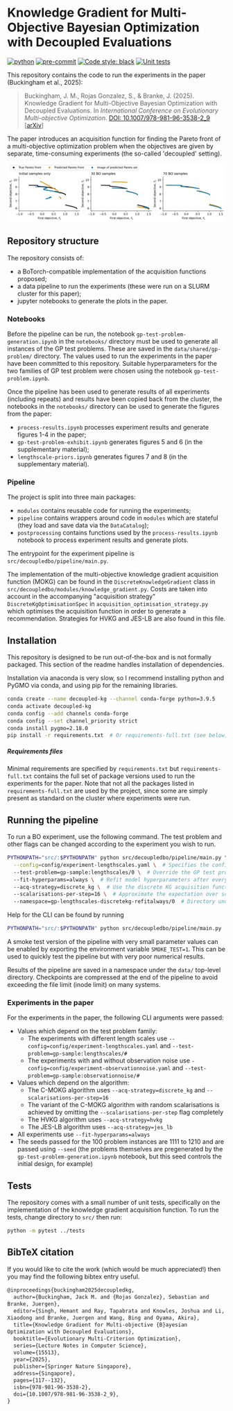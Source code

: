 # Knowledge Gradient for Multi-Objective Bayesian Optimization with Decoupled Evaluations
[![python](https://img.shields.io/badge/Python-3.9-3776AB.svg?style=flat&logo=python&logoColor=white)](https://www.python.org)
[![pre-commit](https://img.shields.io/badge/pre--commit-enabled-brightgreen?logo=pre-commit)](https://github.com/pre-commit/pre-commit)
[![Code style: black](https://img.shields.io/badge/code%20style-black-000000.svg)](https://github.com/psf/black)
[![Unit tests](https://github.com/JackBuck/decoupled-kg/actions/workflows/test.yaml/badge.svg?branch=main)](https://github.com/JackBuck/decoupled-kg/actions/workflows/test.yaml)

This repository contains the code to run the experiments in the paper (Buckingham et al., 2025):
> Buckingham, J. M., Rojas Gonzalez, S., & Branke, J. (2025). Knowledge Gradient for Multi-Objective Bayesian Optimization with Decoupled Evaluations. In _International Conference on Evolutionary Multi-objective Optimization_. [DOI: 10.1007/978-981-96-3538-2_9](https://www.doi.org/10.1007/978-981-96-3538-2_9) [[arXiv](https://arxiv.org/abs/2302.01310)]

The paper introduces an acquisition function for finding the Pareto front of a multi-objective optimization problem when the objectives are given by separate, time-consuming experiments (the so-called 'decoupled' setting).

![Example of convergence of the Pareto front and Pareto set](/assets/pareto-fronts-lengthscales-run1.png)

## Repository structure
The repository consists of:
  - a BoTorch-compatible implementation of the acquisition functions proposed;
  - a data pipeline to run the experiments (these were run on a SLURM cluster for this paper);
  - jupyter notebooks to generate the plots in the paper.

### Notebooks
Before the pipeline can be run, the notebook `gp-test-problem-generation.ipynb` in the `notebooks/` directory must be used to generate all instances of the GP test problems. These are saved in the `data/shared/gp-problem/` directory. The values used to run the experiments in the paper have been committed to this repository. Suitable hyperparameters for the two families of GP test problem were chosen using the notebook `gp-test-problem.ipynb`.

Once the pipeline has been used to generate results of all experiments (including repeats) and results have been copied back from the cluster, the notebooks in the `notebooks/` directory can be used to generate the figures from the paper:
  - `process-results.ipynb` processes experiment results and generate figures 1-4 in the paper;
  - `gp-test-problem-exhibit.ipynb` generates figures 5 and 6 (in the supplementary material);
  - `lengthscale-priors.ipynb` generates figures 7 and 8 (in the supplementary material).

### Pipeline
The project is split into three main packages:
  - `modules` contains reusable code for running the experiments;
  - `pipeline` contains wrappers around code in `modules` which are stateful (they load and save data via the `DataCatalog`);
  - `postprocessing` contains functions used by the `process-results.ipynb` notebook to process experiment results and generate plots.

The entrypoint for the experiment pipeline is `src/decoupledbo/pipeline/main.py`.

The implementation of the multi-objective knowledge gradient acquisition function (MOKG) can be found in the `DiscreteKnowledgeGradient` class in `src/decoupledbo/modules/knowledge_gradient.py`. Costs are taken into account in the accompanying "acquisition strategy" `DiscreteKgOptimisationSpec` in `acquisition_optimisation_strategy.py` which optimises the acquisition function in order to generate a recommendation. Strategies for HVKG and JES-LB are also found in this file.

## Installation
This repository is designed to be run out-of-the-box and is not formally packaged.
This section of the readme handles installation of dependencies.

Installation via anaconda is very slow, so I recommend installing python and PyGMO via conda, and using pip for the remaining libraries.
```bash
conda create --name decoupled-kg --channel conda-forge python=3.9.5
conda activate decoupled-kg
conda config --add channels conda-forge
conda config --set channel_priority strict
conda install pygmo=2.18.0
pip install -r requirements.txt  # Or requirements-full.txt (see below)
```

##### Requirements files
Minimal requirements are specified by `requirements.txt` but `requirements-full.txt` contains the full set of package versions used to run the experiments for the paper. Note that not all the packages listed in `requirements-full.txt` are used by the project, since some are simply present as standard on the cluster where experiments were run.

## Running the pipeline
To run a BO experiment, use the following command. The test problem and other flags can be changed according to the experiment you wish to run.
```bash
PYTHONPATH="src/:$PYTHONPATH" python src/decoupledbo/pipeline/main.py \
  --config=config/experiment-lengthscales.yaml \  # Specifies the config for the GP model
  --test-problem=gp-sample:lengthscales/0 \  # Override the GP test problem in the config file
  --fit-hyperparams=always \  # Refit model hyperparameters after every sample
  --acq-strategy=discrete_kg \  # Use the discrete KG acquisition function
  --scalarisations-per-step=16 \  # Approximate the expectation over scalarisations with a qMC sample of 16 points
  --namespace=gp-lengthscales-discretekg-refitalways/0  # Directory under 'data/' in which to save the data
```
Help for the CLI can be found by running
```bash
PYTHONPATH="src/:$PYTHONPATH" python src/decoupledbo/pipeline/main.py --help
```

A smoke test version of the pipeline with very small parameter values can be enabled by exporting the environment variable `SMOKE_TEST=1`. This can be used to quickly test the pipeline but with very poor numerical results.

Results of the pipeline are saved in a namespace under the `data/` top-level directory. Checkpoints are compressed at the end of the pipeline to avoid exceeding the file limit (inode limit) on many systems.

### Experiments in the paper
For the experiments in the paper, the following CLI arguments were passed:
  - Values which depend on the test problem family:
    - The experiments with different length scales use `--config=config/experiment-lengthscales.yaml` and `--test-problem=gp-sample:lengthscales/#`
    - The experiments with and without observation noise use `-config=config/experiment-observationnoise.yaml` and `--test-problem=gp-sample:observationnoise/#`
  - Values which depend on the algorithm:
    - The C-MOKG algorithm uses `--acq-strategy=discrete_kg` and `--scalarisations-per-step=16`
    - The variant of the C-MOKG algorithm with random scalarisations is achieved by omitting the `--scalarisations-per-step` flag completely
    - The HVKG algorithm uses `--acq-strategy=hvkg`
    - The JES-LB algorithm uses `--acq-strategy=jes_lb`
  - All experiments use `--fit-hyperparams=always`
  - The seeds passed for the 100 problem instances are 1111 to 1210 and are passed using `--seed` (the problems themselves are pregenerated by the `gp-test-problem-generation.ipynb` notebook, but this seed controls the initial design, for example)

## Tests
The repository comes with a small number of unit tests, specifically on the implementation of the knowledge gradient acquisition function. To run the tests, change directory to `src/` then run:
```bash
python -m pytest ../tests
```

## BibTeX citation
If you would like to cite the work (which would be much appreciated!) then you may find the following bibtex entry useful.

```
@inproceedings{buckingham2025decoupledkg,
  author={Buckingham, Jack M. and {Rojas Gonzalez}, Sebastian and Branke, Juergen},
  editor={Singh, Hemant and Ray, Tapabrata and Knowles, Joshua and Li, Xiaodong and Branke, Juergen and Wang, Bing and Oyama, Akira},
  title={Knowledge Gradient for Multi-objective {B}ayesian Optimization with Decoupled Evaluations},
  booktitle={Evolutionary Multi-Criterion Optimization},
  series={Lecture Notes in Computer Science},
  volume={15513},
  year={2025},
  publisher={Springer Nature Singapore},
  address={Singapore},
  pages={117--132},
  isbn={978-981-96-3538-2},
  doi={10.1007/978-981-96-3538-2_9},
}
```
